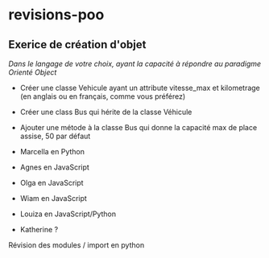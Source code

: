 # revisions-poo

## Exerice de création d'objet

_Dans le langage de votre choix, ayant la capacité à répondre au paradigme Orienté Object_

- Créer une classe Vehicule ayant un attribute vitesse_max et kilometrage (en anglais ou en français, comme vous préférez)
- Créer une class Bus qui hérite de la classe Véhicule
- Ajouter une métode à la classe Bus qui donne la capacité max de place assise, 50 par défaut


- Marcella en Python
- Agnes en JavaScript
- Olga en JavaScript
- Wiam en JavaScript
- Louiza en JavaScript/Python
- Katherine ?





Révision des modules / import en python
